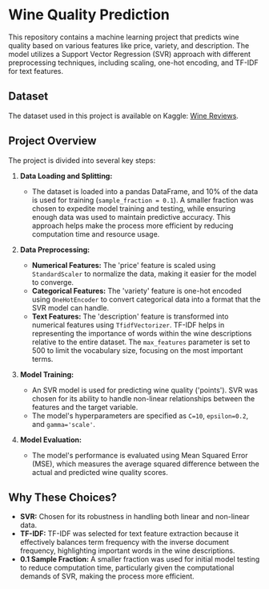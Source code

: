 # Wine Quality Prediction

This repository contains a machine learning project that predicts wine quality based on various features like price, variety, and description. The model utilizes a Support Vector Regression (SVR) approach with different preprocessing techniques, including scaling, one-hot encoding, and TF-IDF for text features.

## Dataset

The dataset used in this project is available on Kaggle: [Wine Reviews](https://www.kaggle.com/zynicide/wine-reviews).

## Project Overview

The project is divided into several key steps:

1. **Data Loading and Splitting:**
   - The dataset is loaded into a pandas DataFrame, and 10% of the data is used for training (`sample_fraction = 0.1`). A smaller fraction was chosen to expedite model training and testing, while ensuring enough data was used to maintain predictive accuracy. This approach helps make the process more efficient by reducing computation time and resource usage.

2. **Data Preprocessing:**
   - **Numerical Features:** The 'price' feature is scaled using `StandardScaler` to normalize the data, making it easier for the model to converge.
   - **Categorical Features:** The 'variety' feature is one-hot encoded using `OneHotEncoder` to convert categorical data into a format that the SVR model can handle.
   - **Text Features:** The 'description' feature is transformed into numerical features using `TfidfVectorizer`. TF-IDF helps in representing the importance of words within the wine descriptions relative to the entire dataset. The `max_features` parameter is set to 500 to limit the vocabulary size, focusing on the most important terms.

3. **Model Training:**
   - An SVR model is used for predicting wine quality ('points'). SVR was chosen for its ability to handle non-linear relationships between the features and the target variable.
   - The model's hyperparameters are specified as `C=10`, `epsilon=0.2`, and `gamma='scale'`.

4. **Model Evaluation:**
   - The model's performance is evaluated using Mean Squared Error (MSE), which measures the average squared difference between the actual and predicted wine quality scores.

## Why These Choices?

- **SVR:** Chosen for its robustness in handling both linear and non-linear data.
- **TF-IDF:** TF-IDF was selected for text feature extraction because it effectively balances term frequency with the inverse document frequency, highlighting important words in the wine descriptions.
- **0.1 Sample Fraction:** A smaller fraction was used for initial model testing to reduce computation time, particularly given the computational demands of SVR, making the process more efficient.
